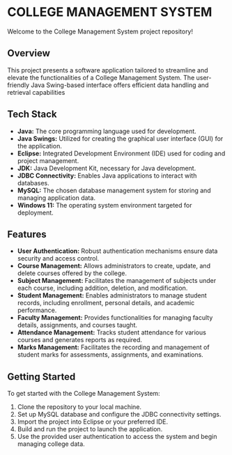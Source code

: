 # COLLEGE MANAGEMENT SYSTEM

Welcome to the College Management System project repository!

## Overview

This project presents a software application tailored to streamline and elevate the functionalities of a College Management System. The user-friendly Java Swing-based interface offers efficient data handling and retrieval capabilities

## Tech Stack

- **Java:** The core programming language used for development.
- **Java Swings:** Utilized for creating the graphical user interface (GUI) for the application.
- **Eclipse:** Integrated Development Environment (IDE) used for coding and project management.
- **JDK:** Java Development Kit, necessary for Java development.
- **JDBC Connectivity:** Enables Java applications to interact with databases.
- **MySQL:** The chosen database management system for storing and managing application data.
- **Windows 11:** The operating system environment targeted for deployment.

## Features

- **User Authentication:** Robust authentication mechanisms ensure data security and access control.
- **Course Management:** Allows administrators to create, update, and delete courses offered by the college.
- **Subject Management:** Facilitates the management of subjects under each course, including addition, deletion, and modification.
- **Student Management:** Enables administrators to manage student records, including enrollment, personal details, and academic performance.
- **Faculty Management:** Provides functionalities for managing faculty details, assignments, and courses taught.
- **Attendance Management:** Tracks student attendance for various courses and generates reports as required.
- **Marks Management:** Facilitates the recording and management of student marks for assessments, assignments, and examinations.

## Getting Started

To get started with the College Management System:

1. Clone the repository to your local machine.
2. Set up MySQL database and configure the JDBC connectivity settings.
3. Import the project into Eclipse or your preferred IDE.
4. Build and run the project to launch the application.
5. Use the provided user authentication to access the system and begin managing college data.


